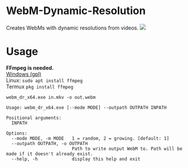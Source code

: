 # WebM-Dynamic-Resolution
Creates WebMs with dynamic resolutions from videos.
![](1.gif)

# Usage
**FFmpeg is needed.**  
[Windows (gpl)](https://github.com/BtbN/FFmpeg-Builds/releases)    
Linux: `sudo apt install ffmpeg`    
Termux `pkg install ffmpeg`

`webm_dr_x64.exe in.mkv -o out.webm`

```
Usage: webm_dr_x64.exe [--mode MODE] --outpath OUTPATH INPATH

Positional arguments:
  INPATH

Options:
  --mode MODE, -m MODE   1 = random, 2 = growing. [default: 1]
  --outpath OUTPATH, -o OUTPATH
                         Path to write output WebM to. Path will be made if it doesn't already exist.
  --help, -h             display this help and exit
  ```
